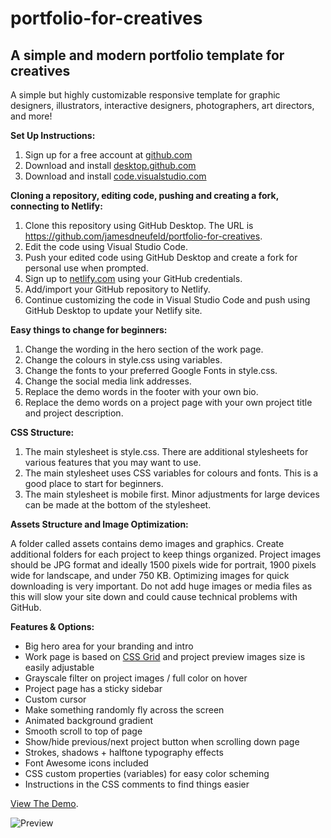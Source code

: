 # portfolio-for-creatives
## A simple and modern portfolio template for creatives
 
A simple but highly customizable responsive template for graphic designers, illustrators, interactive designers, photographers, art directors, and more!

**Set Up Instructions:**

1. Sign up for a free account at [github.com](https://github.com/)
2. Download and install [desktop.github.com](https://desktop.github.com/)
3. Download and install [code.visualstudio.com](https://code.visualstudio.com/)

**Cloning a repository, editing code, pushing and creating a fork, connecting to Netlify:**

1. Clone this repository using GitHub Desktop. The URL is https://github.com/jamesdneufeld/portfolio-for-creatives.
2. Edit the code using Visual Studio Code.
3. Push your edited code using GitHub Desktop and create a fork for personal use when prompted.
4. Sign up to [netlify.com](https://www.netlify.com/) using your GitHub credentials.
5. Add/import your GitHub repository to Netlify.
6. Continue customizing the code in Visual Studio Code and push using GitHub Desktop to update your Netlify site.
 
**Easy things to change for beginners:**

1. Change the wording in the hero section of the work page.
2. Change the colours in style.css using variables.
3. Change the fonts to your preferred Google Fonts in style.css.
4. Change the social media link addresses.
5. Replace the demo words in the footer with your own bio.
6. Replace the demo words on a project page with your own project title and project description.

**CSS Structure:**

1. The main stylesheet is style.css. There are additional stylesheets for various features that you may want to use.
2. The main stylesheet uses CSS variables for colours and fonts. This is a good place to start for beginners.
3. The main stylesheet is mobile first. Minor adjustments for large devices can be made at the bottom of the stylesheet.

**Assets Structure and Image Optimization:**

A folder called assets contains demo images and graphics. Create additional folders for each project to keep things organized. Project images should be JPG format and ideally 1500 pixels wide for portrait, 1900 pixels wide for landscape, and under 750 KB. Optimizing images for quick downloading is very important. Do not add huge images or media files as this will slow your site down and could cause technical problems with GitHub.

**Features & Options:**

- Big hero area for your branding and intro
- Work page is based on <a href="https://css-tricks.com/snippets/css/complete-guide-grid/" target="_blank">CSS Grid</a> and project preview images size is easily adjustable
- Grayscale filter on project images / full color on hover
- Project page has a sticky sidebar
- Custom cursor
- Make something randomly fly across the screen
- Animated background gradient
- Smooth scroll to top of page
- Show/hide previous/next project button when scrolling down page
- Strokes, shadows + halftone typography effects
- Font Awesome icons included
- CSS custom properties (variables) for easy color scheming
- Instructions in the CSS comments to find things easier

[View The Demo](https://portfolio-for-creatives.netlify.app/).

![Preview](https://portfolio-for-creatives.netlify.app/screenshot.png)
 
